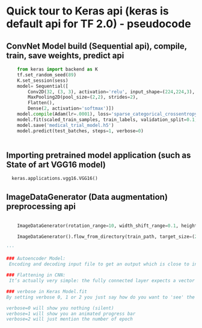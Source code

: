 # Quick tour to Keras api (keras is default api for TF 2.0) - pseudocode


                  
##  ConvNet Model build (Sequential api), compile, train, save weights, predict api 
```Python
    from keras import backend as K
    tf.set_random_seed(89)
    K.set_session(sess)
	model= Sequential([
        Conv2D(32, (3, 3), activation='relu', input_shape=(224,224,3), use_bias=True, bias_initializer='zeros',padding='same'),
        MaxPooling2D(pool_size=(2,2), strides=2),
        Flatten(),
        Dense(2, activation='softmax')])
    model.compile(Adam(lr=.0001), loss='sparse_categorical_crossentropy', metrics=['accuracy'])
    model.fit(scaled_train_samples, train_labels, validation_split=0.1, batch_size=10, epochs=20, shuffle=True, verbose=2)
    model.save('medical_trial_model.h5')
    model.predict(test_batches, steps=1, verbose=0)
	
  ```


   
## Importing pretrained model application (such as State of art VGG16 model)   

```Python
  keras.applications.vgg16.VGG16()
```

## ImageDataGenerator (Data augmentation) preprocessing api 

```Python

    ImageDataGenerator(rotation_range=10, width_shift_range=0.1, height_shift_range=0.1, shear_range=0.15, zoom_range=0.1, channel_shift_range=10., horizontal_flip=True)
```

```Python
    ImageDataGenerator().flow_from_directory(train_path, target_size=(224,224), classes=['dog', 'cat'], batch_size=10)
   
'''

### Autoencoder Model: 
 Encoding and decoding input file to get an output which is close to input one. So loss function is minimised. Main utility is to remove noise

### Flattening in CNN:
 It’s actually very simple: the fully connected layer expects a vector as input. For example - Convolution outputs a series of filters, which each are a grid shape. Flattening specifies a function mapping from these filters to a vector, so you can backpropagate errors back through the convolutional layers.

### verbose in Keras Model.fit
By setting verbose 0, 1 or 2 you just say how do you want to 'see' the training progress for each epoch.

verbose=0 will show you nothing (silent)
verbose=1 will show you an animated progress bar 
verbose=2 will just mention the number of epoch 



